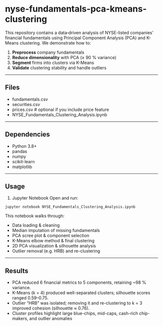 # nyse-fundamentals-pca-kmeans-clustering
This repository contains a data‐driven analysis of NYSE-listed companies’ financial fundamentals using Principal Component Analysis (PCA) and K-Means clustering. We demonstrate how to:

1. **Preprocess** company fundamentals  
2. **Reduce dimensionality** with PCA (≥ 90 % variance)  
3. **Segment** firms into clusters via K-Means  
4. **Validate** clustering stability and handle outliers  

---

## Files
- fundamentals.csv
- securities.csv
- prices.csv # optional if you include price feature
- NYSE_Fundamentals_Clustering_Analysis.ipynb

---

## Dependencies

- Python 3.8+  
- pandas  
- numpy  
- scikit-learn  
- matplotlib

---

## Usage

1. Jupyter Notebook
Open and run:
```
jupyter notebook NYSE_Fundamentals_Clustering_Analysis.ipynb
```
This notebook walks through:

- Data loading & cleaning
- Median imputation of missing fundamentals
- PCA scree plot & component selection
- K-Means elbow method & final clustering
- 2D PCA visualization & silhouette analysis
- Outlier removal (e.g. HRB) and re-clustering
  
---

## Results
- PCA reduced 6 financial metrics to 5 components, retaining ~98 % variance.
- K-Means (k = 4) produced well-separated clusters; silhouette scores ranged 0.59–0.75.
- Outlier “HRB” was isolated; removing it and re-clustering to k = 3 improved cohesion (silhouette ≈ 0.76).
- Cluster profiles highlight large blue-chips, mid-caps, cash-rich chip-makers, and outlier anomalies

